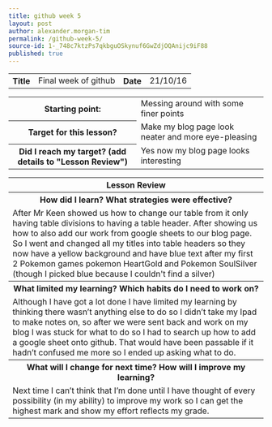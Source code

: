 ```yaml
---
title: github week 5
layout: post
author: alexander.morgan-tim
permalink: /github-week-5/
source-id: 1-_748c7ktzPs7qkbguOSkynuf6GwZdjOQAnijc9iF88
published: true
---
```

<table>
  <tr>
    <th>Title</th>
    <td>Final week of github</td>
    <th>Date</th>
    <td>21/10/16</td>
  </tr>
</table>


<table>
  <tr>
    <th>Starting point:</th>
    <td>Messing around with some finer points</td>
  </tr>
  <tr>
    <th>Target for this lesson?</th>
    <td>Make my blog page look neater and more eye-pleasing </td>
  </tr>
  <tr>
    <th>Did I reach my target? 
(add details to "Lesson Review")</th>
    <td> Yes now my blog page looks interesting</td>
  </tr>
</table>


<table>
  <tr>
    <th>Lesson Review</th>
  </tr>
  <tr>
    <th>How did I learn? What strategies were effective? </th>
  </tr>
  <tr>
    <td>After Mr Keen showed us how to change our table from it only having table divisions to having a table header. After showing us how to also add our work from google sheets to our blog page. So I went and changed all my titles into table headers so they now have a yellow background and have blue text after my first 2 Pokemon games pokemon HeartGold and Pokemon SoulSilver (though I picked blue because I couldn't find a silver)  </td>
  </tr>
  <tr>
    <th>What limited my learning? Which habits do I need to work on? </th>
  </tr>
  <tr>
    <td>Although I have got a lot done I have limited my learning by thinking there wasn’t anything else to do so I didn’t take my Ipad to make notes on, so after we were sent back and work on my blog I was stuck for what to do so I had to search up how to add a google sheet onto github. That would have been passable if it hadn’t confused me more so I ended up asking what to do.  </td>
  </tr>
  <tr>
    <th>What will I change for next time? How will I improve my learning?</th>
  </tr>
  <tr>
    <td>Next time I can’t think that I’m done until I have thought of every possibility (in my ability) to improve my work so I can get the highest mark and show my effort reflects my grade.</td>
  </tr>
</table>



